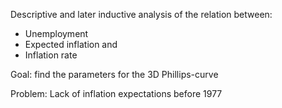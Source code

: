 Descriptive and later inductive analysis of the relation between:
* Unemployment
* Expected inflation and 
* Inflation rate

Goal: find the parameters for the 3D Phillips-curve

Problem: Lack of inflation expectations before 1977